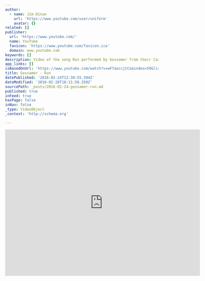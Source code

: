 ```yaml
---
author:
  - name: Jim Dinan
    url: 'https://www.youtube.com/user/uniform'
    avatar: {}
related: []
publisher:
  url: 'https://www.youtube.com/'
  name: YouTube
  favicon: 'https://www.youtube.com/favicon.ico'
  domain: www.youtube.com
keywords: []
description: Video of the song Run performed by Gossamer from their Carpe Mortem release Closure. Directed by James Dinan
app_links: []
isBasedOnUrl: 'https://www.youtube.com/watch?v=wF7aoccjCCo&index=59&list=PLB2CD92050E0F9B8E'
title: Gossamer - Run
datePublished: '2016-02-24T12:36:55.504Z'
dateModified: '2016-02-20T18:11:58.350Z'
sourcePath: _posts/2016-02-24-gossamer-run.md
published: true
inFeed: true
hasPage: false
inNav: false
_type: VideoObject
_context: 'http://schema.org'

---
```

<iframe src="https://cdn.embedly.com/widgets/media.html?src=https%3A%2F%2Fwww.youtube.com%2Fembed%2Fvideoseries%3Flist%3DPLB2CD92050E0F9B8E&amp;url=https%3A%2F%2Fwww.youtube.com%2Fwatch%3Fv%3DwF7aoccjCCo%26index%3D59%26list%3DPLB2CD92050E0F9B8E&amp;image=https%3A%2F%2Fi.ytimg.com%2Fvi%2FwF7aoccjCCo%2Fhqdefault.jpg&amp;key=b7d04c9b404c499eba89ee7072e1c4f7&amp;type=text%2Fhtml&amp;schema=youtube" width="640" height="480" scrolling="no" frameborder="0" allowfullscreen="allowfullscreen" style=""></iframe>
